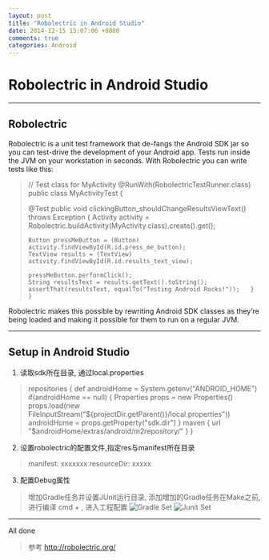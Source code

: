 ```yaml
---
layout: post
title: "Robolectric in Android Studio"
date: 2014-12-15 15:07:06 +0800
comments: true
categories: Android
---
```



Robolectric in Android Studio
=============================

----------

Robolectric
-----------
Robolectric is a unit test framework that de-fangs the Android SDK jar so you can test-drive the development of your Android app. Tests run inside the JVM on your workstation in seconds. With Robolectric you can write tests like this:

> // Test class for MyActivity @RunWith(RobolectricTestRunner.class)
> public class MyActivityTest {
> 
>   @Test   public void clickingButton_shouldChangeResultsViewText()
> throws Exception {
>     Activity activity = Robolectric.buildActivity(MyActivity.class).create().get();
> 
>     Button pressMeButton = (Button) activity.findViewById(R.id.press_me_button);
>     TextView results = (TextView) activity.findViewById(R.id.results_text_view);
> 
>     pressMeButton.performClick();
>     String resultsText = results.getText().toString();
>     assertThat(resultsText, equalTo("Testing Android Rocks!"));   } }

Robolectric makes this possible by rewriting Android SDK classes as they’re being loaded and making it possible for them to run on a regular JVM. 

----------

Setup in Android Studio
-----------------------

1. 读取sdk所在目录, 通过local.properties 
> repositories {
>   def androidHome = System.getenv("ANDROID_HOME")
>    if(androidHome == null) {
>      Properties props = new Properties()
>     props.load(new FileInputStream("${projectDir.getParent()}/local.properties"))
>       androidHome = props.getProperty("sdk.dir")
>    }
>    maven {
>        url "$androidHome/extras/android/m2repository/"
>    }
>}
2. 设置robolectric的配置文件,指定res与manifest所在目录
> manifest: xxxxxxx
> resourceDir: xxxxx

3. 配置Debug属性
>  增加Gradle任务并设置JUnit运行目录, 添加增加的Gradle任务在Make之前,进行编译
>  cmd + , 进入工程配置
![Gradle Set](/images/res/201412/gradle_set.png)
![Junit Set](/images/res/201412/junit_set.png)


 
----------

All done


> 参考
> http://robolectric.org/


 


